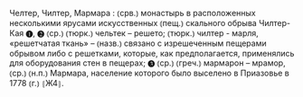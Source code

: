 ---
---

Челтер, Чилтер, Мармара
: ⦅срв.⦆ монастырь в расположенных несколькими ярусами искусственных ⦅пещ.⦆ скального обрыва Чилтер-Кая ❶, ❷ ⦅ср.⦆ ⦅тюрк.⦆ чельтек – решето; ⦅тюрк.⦆ чилтер - марля, «решетчатая ткань» – ⦅назв.⦆ связано с изрешеченным пещерами обрывом либо с решетками, которые, как предполагается, применялись для оборудования стен в пещерах; ❸ ⦅ср.⦆ ⦅греч.⦆ мармарон – мрамор, ⦅ср.⦆ ⦅н.п.⦆ Мармара, население которого было выселено в Приазовье в 1778 ⦅г.⦆ ⦃Ж4⦄.
